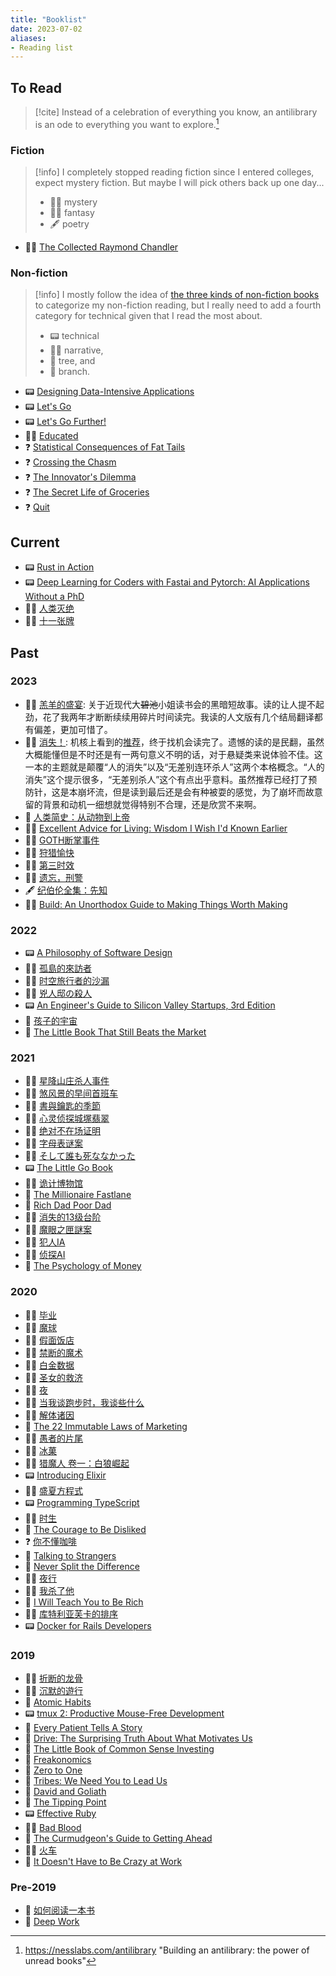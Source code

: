 ```yaml
---
title: "Booklist"
date: 2023-07-02
aliases:
- Reading list
---
```


## To Read

> [!cite] Instead of a celebration of everything you know, an antilibrary is an ode to everything you want to explore.[^1]

### Fiction

> [!info] I completely stopped reading fiction since I entered colleges, expect mystery fiction. But maybe I will pick others back up one day...
> - 🕵️‍♂️ mystery
> - 🧙‍♂️ fantasy
> - 🖋️ poetry

- 🕵️‍♂️ [The Collected Raymond Chandler](https://www.goodreads.com/book/show/57213568-the-collected-raymond-chandler)

### Non-fiction

> [!info] I mostly follow the idea of [the three kinds of non-fiction books](https://commoncog.com/the-3-kinds-of-non-fiction-book/) to categorize my non-fiction reading, but I really need to add a fourth category for technical given that I read the most about. 
> - 📟 technical
> - 💁‍♀️ narrative, 
> - 🌳 tree, and 
> - 🌿 branch.
- 📟 [Designing Data-Intensive Applications](https://www.goodreads.com/book/show/23463279-designing-data-intensive-applications "Designing Data-Intensive Applications")
- 📟 [Let's Go](https://www.goodreads.com/book/show/43429043-let-s-go "Let's Go")
- 📟 [Let's Go Further!](https://www.goodreads.com/book/show/58044798-let-s-go-further "Let's Go Further!")
- 💁‍♀️ [Educated](https://www.goodreads.com/book/show/35133922-educated "Educated")
- ❓ [Statistical Consequences of Fat Tails](https://www.goodreads.com/book/show/52686856-statistical-consequences-of-fat-tails)
- ❓ [Crossing the Chasm](https://www.goodreads.com/book/show/20506748-crossing-the-chasm)
- ❓ [The Innovator's Dilemma](https://www.goodreads.com/book/show/26160019-the-innovator-s-dilemma)
- ❓ [The Secret Life of Groceries](https://www.goodreads.com/book/show/53930282-the-secret-life-of-groceries)
- ❓ [Quit](https://www.goodreads.com/book/show/60916347-quit)

## Current
- 📟 [Rust in Action](https://www.goodreads.com/book/show/58462468-rust-in-action)
- 📟 [Deep Learning for Coders with Fastai and Pytorch: AI Applications Without a PhD](https://www.goodreads.com/book/show/50204643-deep-learning-for-coders-with-fastai-and-pytorch)
- 🕵️‍♂️ [人类灭绝](https://www.goodreads.com/book/show/150283051)
- 🕵️‍♂️ [十一张牌](https://book.douban.com/subject/11533530/ "十一张牌")

## Past

### 2023

- 🕵️‍♂️ [羔羊的盛宴](https://book.douban.com/subject/34431939/): 关于近现代大~~碧池~~小姐读书会的黑暗短故事。读的让人提不起劲，花了我两年才断断续续用碎片时间读完。我读的人文版有几个结局翻译都有偏差，更加可惜了。
- 🕵️‍♂️ [消失！](https://www.goodreads.com/book/show/54121005): 机核上看到的[推荐](https://www.gcores.com/articles/118579)，终于找机会读完了。遗憾的读的是民翻，虽然大概能懂但是不时还是有一两句意义不明的话，对于悬疑类来说体验不佳。这一本的主题就是颠覆“人的消失”以及“无差别连环杀人”这两个本格概念。“人的消失”这个提示很多，“无差别杀人”这个有点出乎意料。虽然推荐已经打了预防针，这是本崩坏流，但是读到最后还是会有种被耍的感觉，为了崩坏而故意留的背景和动机一细想就觉得特别不合理，还是欣赏不来啊。
- 🌿 [人类简史：从动物到上帝](https://www.goodreads.com/book/show/25233317)
- 💁‍♀️ [Excellent Advice for Living: Wisdom I Wish I'd Known Earlier](https://www.goodreads.com/book/show/62313346-excellent-advice-for-living)
- 🕵️‍♂️ [GOTH断掌事件](https://book.douban.com/subject/36035673/)
- 💁‍♀️ [狩猎愉快](https://book.douban.com/subject/35929083/)
- 🕵️‍♂️ [第三时效](https://www.goodreads.com/book/show/57902200)
- 🕵️‍♂️ [遗忘，刑警](https://www.goodreads.com/book/show/54323867)
- 🖋️ [纪伯伦全集：先知](https://www.goodreads.com/book/show/54383473)
- 💁‍♀️ [Build: An Unorthodox Guide to Making Things Worth Making](https://www.goodreads.com/book/show/59696349-build)

### 2022

- 📟 [A Philosophy of Software Design](https://www.goodreads.com/book/show/39996759-a-philosophy-of-software-design)
- 🕵️‍♂️ [孤島的來訪者](https://www.goodreads.com/book/show/61749617 "孤島的來訪者")
- 🕵️‍♂️ [时空旅行者的沙漏](https://www.goodreads.com/book/show/61863606 "时空旅行者的沙漏")
- 🕵️‍♂️ [兇人邸の殺人](https://www.goodreads.com/book/show/58978307 "兇人邸の殺人")
- 📟 [An Engineer's Guide to Silicon Valley Startups, 3rd Edition](https://www.goodreads.com/book/show/19433424-an-engineer-s-guide-to-silicon-valley-startups-3rd-edition)
- 🌿 [孩子的宇宙](https://www.goodreads.com/book/show/96759887)
- 🌿 [The Little Book That Still Beats the Market](https://www.goodreads.com/book/show/8247775-the-little-book-that-still-beats-the-market)

### 2021

- 🕵️‍♂️ [星降山庄杀人事件](https://www.goodreads.com/book/show/58712324 "星降山庄杀人事件")
- 🕵️‍♂️ [煞风景的早间首班车](https://www.goodreads.com/book/show/59085058 "煞风景的早间首班车")
- 🕵️‍♂️ [書與鑰匙的季節](https://www.goodreads.com/book/show/52389952 "書與鑰匙的季節")
- 🕵️‍♂️ [心灵侦探城塚翡翠](https://www.goodreads.com/book/show/58163346 "心灵侦探城塚翡翠")
- 🕵️‍♂️ [绝对不在场证明](https://www.goodreads.com/book/show/53312481 "绝对不在场证明")
- 🕵️‍♂️ [字母表谜案](https://www.goodreads.com/book/show/58041869 "字母表谜案")
- 🕵️‍♂️ [そして誰も死ななかった](https://www.goodreads.com/book/show/48730700 "そして誰も死ななかった")
- 📟 [The Little Go Book](https://www.goodreads.com/book/show/23417262-the-little-go-book "The Little Go Book")
- 🕵️‍♂️ [诡计博物馆](https://www.goodreads.com/book/show/54225052 "诡计博物馆")
- 🌿 [The Millionaire Fastlane](notes/The%20Millionaire%20Fastlane.md)
- 🌿 [Rich Dad Poor Dad](https://www.goodreads.com/book/show/27917357-rich-dad-poor-dad "Rich Dad Poor Dad: What The Rich Teach Their Kids About Money - That The Poor And Middle Class Do Not!")
- 🕵️‍♂️ [消失的13级台阶](https://www.goodreads.com/book/show/53430152-13 "消失的13级台阶")
- 🕵️‍♂️ [魔眼之匣謎案](https://www.goodreads.com/book/show/57918200 "魔眼之匣謎案: 日本懸疑推理小說 (Traditional Chinese Edition)")
- 🕵️‍♂️ [犯人IA](https://www.goodreads.com/book/show/56799238-ia "犯人IA")
- 🕵️‍♂️ [侦探AI](https://www.goodreads.com/book/show/55697225-ai "侦探AI")
- 🌿 [The Psychology of Money](https://www.goodreads.com/book/show/41881472-the-psychology-of-money "The Psychology of Money")

### 2020

- 🕵️‍♂️ [毕业](https://www.goodreads.com/book/show/53452229 "毕业")
- 🕵️‍♂️ [魔球](https://www.goodreads.com/book/show/16088019 "魔球")
- 🕵️‍♂️ [假面饭店](https://www.goodreads.com/book/show/35818651 "假面饭店")
- 🕵️‍♂️ [禁断的魔术](https://www.goodreads.com/book/show/52986981 "禁断的魔术")
- 🕵️‍♂️ [白金数据](https://www.goodreads.com/book/show/39783645 "白金数据")
- 🕵️‍♂️ [圣女的救济](https://www.goodreads.com/book/show/50812860 "圣女的救济")
- 💁‍♀️ [夜](notes/夜.md)
- 💁‍♀️ [当我谈跑步时，我谈些什么](https://www.goodreads.com/book/show/20758207 "当我谈跑步时，我谈些什么")
- 🕵️‍♂️ [解体诸因](https://www.goodreads.com/book/show/50887705 "解体诸因 (匠千晓系列)")
- 🌳 [The 22 Immutable Laws of Marketing](https://www.goodreads.com/book/show/34215315-the-22-immutable-laws-of-marketing "The 22 Immutable Laws of Marketing: Violate Them at Your Own Risk")
- 🕵️‍♂️ [愚者的片尾](https://www.goodreads.com/book/show/45992554 "愚者的片尾")
- 🕵️‍♂️ [冰菓](https://www.goodreads.com/book/show/18691210 "冰菓")
- 🧙‍♂️ [猎魔人 卷一：白狼崛起](https://www.goodreads.com/book/show/30785909 "猎魔人 卷一：白狼崛起 (The Witcher, #1)")
- 📟 [Introducing Elixir](https://www.goodreads.com/book/show/31332945-introducing-elixir "Introducing Elixir: Getting Started in Functional Programming")
- 🕵️‍♂️ [盛夏方程式](https://www.goodreads.com/book/show/52688393 "盛夏方程式")
- 📟 [Programming TypeScript](https://www.goodreads.com/book/show/45362865-programming-typescript "Programming TypeScript: Making Your JavaScript Applications Scale")
- 🕵️‍♂️ [时生](https://www.goodreads.com/book/show/34503235 "时生")
- 🌳 [The Courage to Be Disliked](https://www.goodreads.com/book/show/41540123-the-courage-to-be-disliked "The Courage to Be Disliked: How to Free Yourself, Change Your Life, and Achieve Real Happiness")
- ❓ [你不懂咖啡](https://www.goodreads.com/book/show/29855848 "你不懂咖啡")
- 🌿 [Talking to Strangers](https://www.goodreads.com/book/show/53098669-talking-to-strangers "Talking to Strangers: What We Should Know About the People We Don’t Know")
- 🌳 [Never Split the Difference](https://www.goodreads.com/book/show/27246485-never-split-the-difference "Never Split the Difference: Negotiating As If Your Life Depended On It")
- 🕵️‍♂️ [夜行](https://www.goodreads.com/book/show/37837331 "夜行")
- 🕵️‍♂️ [我杀了他](https://www.goodreads.com/book/show/34426731 "我杀了他 (加贺探案集, #5)")
- 🌿 [I Will Teach You to Be Rich](https://www.goodreads.com/book/show/45699866-i-will-teach-you-to-be-rich "I Will Teach You to Be Rich: No Guilt, No Excuses, No B.S.")
- 🕵️‍♂️ [库特利亚芙卡的排序](https://www.goodreads.com/book/show/23400379 "库特利亚芙卡的排序")
- 📟 [Docker for Rails Developers](https://www.goodreads.com/book/show/44902385-docker-for-rails-developers "Docker for Rails Developers: Build, Ship, and Run Your Applications Everywhere")

### 2019

- 🕵️‍♂️ [折断的龙骨](https://www.goodreads.com/book/show/42751069 "折断的龙骨")
- 🕵️‍♂️ [沉默的遊行](https://www.goodreads.com/book/show/49759629 "沉默的遊行 (伽利略, #9)")
- 🌿 [Atomic Habits](https://www.goodreads.com/book/show/42603095-atomic-habits "Atomic Habits: An Easy and Proven Way to Build Good Habits and Break Bad Ones")
- 📟 [tmux 2: Productive Mouse-Free Development](https://www.goodreads.com/book/show/32302568-tmux-2 "tmux 2: Productive Mouse-Free Development")
- 🌿 [Every Patient Tells A Story](https://www.goodreads.com/book/show/9865830-every-patient-tells-a-story "Every Patient Tells A Story: Medical Mysteries and the Art of Diagnosis")
- 🌿 [Drive: The Surprising Truth About What Motivates Us](https://www.goodreads.com/book/show/8046663-drive "Drive: The Surprising Truth About What Motivates Us")
- 🌿 [The Little Book of Common Sense Investing](https://www.goodreads.com/book/show/34003072-the-little-book-of-common-sense-investing "The Little Book of Common Sense Investing: The Only Way to Guarantee Your Fair Share of Stock Market Returns (Little Books, Big Profits)")
- 🌿 [Freakonomics](https://www.goodreads.com/book/show/18149066-freakonomics "Freakonomics (Turtleback School & Library Binding Edition)")
- 🌳 [Zero to One](https://www.goodreads.com/book/show/23519984-zero-to-one "Zero to One: Notes on Startups, or How to Build the Future")
- 🌿 [Tribes: We Need You to Lead Us](https://www.goodreads.com/book/show/3828382-tribes "Tribes: We Need You to Lead Us")
- 🌿 [David and Goliath](https://www.goodreads.com/book/show/17333713-david-and-goliath "David and Goliath: The Triumph of the Underdog")
- 🌿 [The Tipping Point](https://www.goodreads.com/book/show/2118819.The_Tipping_Point "The Tipping Point: How Little Things Can Make a Big Difference")
- 📟 [Effective Ruby](https://www.goodreads.com/book/show/22251128-effective-ruby "Effective Ruby: 48 Specific Ways to Write Better Ruby (Effective Software Development)")
- 💁‍♀️ [Bad Blood](https://www.goodreads.com/book/show/37976541-bad-blood "Bad Blood: Secrets and Lies in a Silicon Valley Startup")
- 🌿 [The Curmudgeon's Guide to Getting Ahead](https://www.goodreads.com/book/show/18811353-the-curmudgeon-s-guide-to-getting-ahead "The Curmudgeon's Guide to Getting Ahead: Dos and Don'ts of Right Behavior, Tough Thinking, Clear Writing, and Living a Good Life")
- 🕵️‍♂️ [火车](https://www.goodreads.com/book/show/12375364 "火车")
- 🌿 [It Doesn't Have to Be Crazy at Work](https://www.goodreads.com/book/show/38900866-it-doesn-t-have-to-be-crazy-at-work "It Doesn't Have to Be Crazy at Work")

### Pre-2019
- 🌳 [如何阅读一本书](notes/如何阅读一本书.md)
- 🌿 [Deep Work](notes/Deep%20Work.md)


[^1]: https://nesslabs.com/antilibrary "Building an antilibrary: the power of unread books"